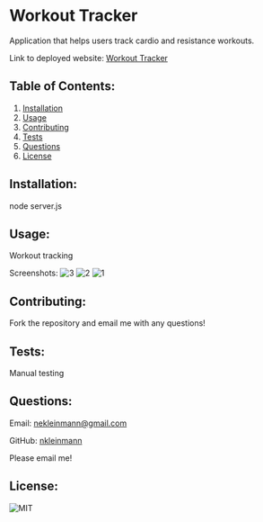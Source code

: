 # Workout Tracker


Application that helps users track cardio and resistance workouts.

Link to deployed website: [Workout Tracker](#)
            
## Table of Contents:
1. [Installation](#installation)
1. [Usage](#usage)
1. [Contributing](#contributing)
1. [Tests](#tests)
1. [Questions](#questions)
1. [License](#license)
            
## Installation:
node server.js
            
## Usage:
Workout tracking

Screenshots:
![3](https://user-images.githubusercontent.com/65608809/96319907-edb2b380-0fde-11eb-9f9b-92c046faeda0.jpg)
![2](https://user-images.githubusercontent.com/65608809/96319896-e7bcd280-0fde-11eb-8bf4-4b48c4b8434d.jpg)
![1](https://user-images.githubusercontent.com/65608809/96319884-e12e5b00-0fde-11eb-8f7a-e4461af119dc.jpg)
            
## Contributing:
Fork the repository and email me with any questions!
            
## Tests:
Manual testing
    
## Questions:
Email: nekleinmann@gmail.com


GitHub: 
[nkleinmann](https://github.com/nkleinmann)


Please email me!

## License:
  ![MIT](https://img.shields.io/badge/license-MIT-blue)
  

